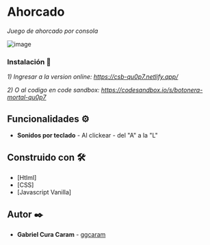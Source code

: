 # Ahorcado

_Juego de ahorcado por consola_

![image](![image](https://user-images.githubusercontent.com/63132435/167677587-2668fbe1-e51e-4b60-bf52-d348e2e8e56a.png))


### Instalación 🔧

_1) Ingresar a la version online: https://csb-qu0p7.netlify.app/_

_2) O al codigo en code sandbox: https://codesandbox.io/s/botonera-mortal-qu0p7_


## Funcionalidades ⚙️

* **Sonidos por teclado** - Al clickear - del "A" a la "L"


## Construido con 🛠️

* [Htlml]
* [CSS]
* [Javascript Vanilla]

## Autor ✒️

* **Gabriel Cura Caram** - [ggcaram](https://github.com/ggcaram)
